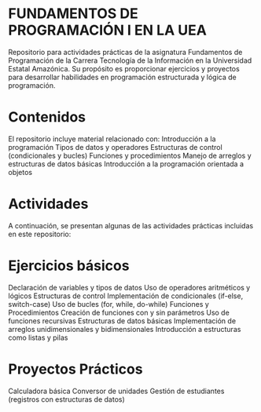# FUNDAMENTOS DE PROGRAMACIÓN I EN LA UEA
Repositorio para actividades prácticas de la asignatura Fundamentos de Programación de la Carrera Tecnología de la Información en la Universidad Estatal Amazónica. Su propósito es proporcionar ejercicios y proyectos para desarrollar habilidades en programación estructurada y lógica de programación.

# Contenidos
El repositorio incluye material relacionado con:
Introducción a la programación
Tipos de datos y operadores
Estructuras de control (condicionales y bucles)
Funciones y procedimientos
Manejo de arreglos y estructuras de datos básicas
Introducción a la programación orientada a objetos

# Actividades
A continuación, se presentan algunas de las actividades prácticas incluidas en este repositorio:

# Ejercicios básicos
Declaración de variables y tipos de datos
Uso de operadores aritméticos y lógicos
Estructuras de control
Implementación de condicionales (if-else, switch-case)
Uso de bucles (for, while, do-while)
Funciones y Procedimientos
Creación de funciones con y sin parámetros
Uso de funciones recursivas
Estructuras de datos básicas
Implementación de arreglos unidimensionales y bidimensionales
Introducción a estructuras como listas y pilas

# Proyectos Prácticos
Calculadora básica
Conversor de unidades
Gestión de estudiantes (registros con estructuras de datos)
